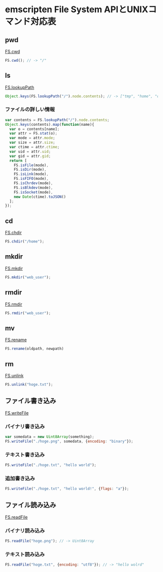 # emscripten File System APIとUNIXコマンド対応表

## pwd

[FS.cwd](https://kripken.github.io/emscripten-site/docs/api_reference/Filesystem-API.html#FS.cwd)

```js
FS.cwd(); // -> "/"
```

## ls

[FS.lookupPath](https://kripken.github.io/emscripten-site/docs/api_reference/Filesystem-API.html#FS.lookupPath)

```js
Object.keys(FS.lookupPath("/").node.contents); // -> ["tmp", "home", "dev", "proc"]
```

### ファイルの詳しい情報

```js
var contents = FS.lookupPath("/").node.contents;
Object.keys(contents).map(function(name){
  var o = contents[name];
  var attr = FS.stat(o);
  var mode = attr.mode;
  var size = attr.size;
  var ctime = attr.ctime;
  var uid = attr.uid;
  var gid = attr.gid;
  return [
    FS.isFile(mode),
    FS.isDir(mode),
    FS.isLink(mode),
    FS.isFIFO(mode),
    FS.isChrdev(mode),
    FS.isBlkdev(mode),
    FS.isSocket(mode),
    new Date(ctime).toJSON()
  ];
});
```

## cd

[FS.chdir](https://github.com/kripken/emscripten/blob/incoming/src/library_fs.js#L1213)

```js
FS.chdir("/home");
```

## mkdir

[FS.mkdir](https://kripken.github.io/emscripten-site/docs/api_reference/Filesystem-API.html#FS.mkdir)

```js
FS.mkdir("web_user");
```

## rmdir

[FS.rmdir](https://kripken.github.io/emscripten-site/docs/api_reference/Filesystem-API.html#FS.rmdir)

```js
FS.rmdir("web_user");
```

## mv

[FS.rename](https://kripken.github.io/emscripten-site/docs/api_reference/Filesystem-API.html#FS.rename)

```js
FS.rename(oldpath, newpath)
```

## rm

[FS.unlink](https://kripken.github.io/emscripten-site/docs/api_reference/Filesystem-API.html#FS.unlink)

```js
FS.unlink("hoge.txt");
```

## ファイル書き込み

[FS.writeFile](https://kripken.github.io/emscripten-site/docs/api_reference/Filesystem-API.html#FS.writeFile)

### バイナリ書き込み

```js
var somedata = new Uint8Array(something);
FS.writeFile("./hoge.png", somedata, {encoding: "binary"});
```

### テキスト書き込み

```js
FS.writeFile("./hoge.txt", "hello world");
```

### 追加書き込み

```js
FS.writeFile("./hoge.txt", "hello world!", {flags: "a"});
```

## ファイル読み込み

[FS.readFile](https://kripken.github.io/emscripten-site/docs/api_reference/Filesystem-API.html#FS.readFile)

### バイナリ読み込み

```js
FS.readFile("hoge.png"); // -> Uint8Array
```

### テキスト読み込み

```js
FS.readFile("hoge.txt", {encoding: "utf8"}); // -> "hello wolrd"
```
